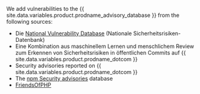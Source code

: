We add vulnerabilities to the {{ site.data.variables.product.prodname_advisory_database }} from the following sources:
- Die [National Vulnerability Database](https://nvd.nist.gov/) (Nationale Sicherheitsrisiken-Datenbank)
- Eine Kombination aus maschinellem Lernen und menschlichem Review zum Erkennen von Sicherheitsrisiken in öffentlichen Commits auf {{ site.data.variables.product.prodname_dotcom }}
- Security advisories reported on {{ site.data.variables.product.prodname_dotcom }}
- The [npm Security advisories](https://www.npmjs.com/advisories) database
- [FriendsOfPHP](https://github.com/FriendsOfPHP/security-advisories)
